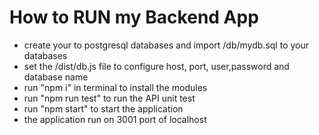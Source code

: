 # How to RUN my Backend App

- create your to postgresql databases and import /db/mydb.sql to your databases
- set the /dist/db.js file to configure host, port, user,password and database name
- run "npm i" in terminal to install the modules
- run "npm run test" to run the API unit test
- run "npm start" to start the application
- the application run on 3001 port of localhost

